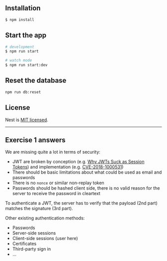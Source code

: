 ## Installation

```bash
$ npm install
```

## Start the app

```bash
# development
$ npm run start

# watch mode
$ npm run start:dev
```

## Reset the database

```bash
npm run db:reset
```

## License

Nest is [MIT licensed](LICENSE).

---

## Exercise 1 answers

We are missing quite a lot in terms of security:

- JWT are broken by conception (e.g. [Why JWTs Suck as Session Tokens](https://developer.okta.com/blog/2017/08/17/why-jwts-suck-as-session-tokens)) and implementation (e.g. [CVE-2018-1000531](https://nvd.nist.gov/vuln/detail/CVE-2018-1000531))
- There should be basic limitations about what could be used as email and passwords
- There is no `nonce` or similar non-replay token
- Passwords should be hashed client side, there is no valid reason for the server to receive the password in cleartext

To authenticate a JWT, the server has to verify that the payload (2nd part) matches the signature (3rd part).

Other existing authentication methods:

- Passwords
- Server-side sessions
- Client-side sessions (user here)
- Certificates
- Third-party sign in
- ...
